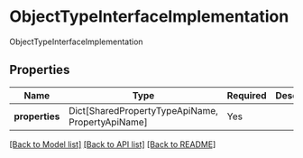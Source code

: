 # ObjectTypeInterfaceImplementation

ObjectTypeInterfaceImplementation

## Properties
| Name | Type | Required | Description |
| ------------ | ------------- | ------------- | ------------- |
**properties** | Dict[SharedPropertyTypeApiName, PropertyApiName] | Yes |  |


[[Back to Model list]](../../../README.md#models-v1-link) [[Back to API list]](../../../README.md#apis-v1-link) [[Back to README]](../../../README.md)
